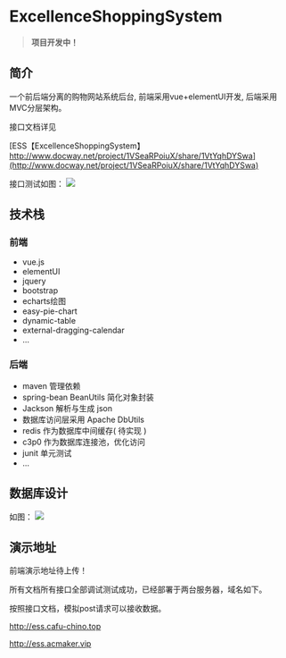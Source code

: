 # ExcellenceShoppingSystem


> **项目开发中！**

## 简介

一个前后端分离的购物网站系统后台, 前端采用vue+elementUI开发, 后端采用MVC分层架构。


接口文档详见

[ESS【ExcellenceShoppingSystem】 http://www.docway.net/project/1VSeaRPoiuX/share/1VtYqhDYSwa](http://www.docway.net/project/1VSeaRPoiuX/share/1VtYqhDYSwa)

接口测试如图：
![](https://image--bed.oss-cn-qingdao.aliyuncs.com/image--bed--PicGo/20200612020900.png?x-oss-process=image)


## 技术栈
### 前端
+ vue.js
+ elementUI
+ jquery
+ bootstrap
+ echarts绘图
+ easy-pie-chart
+ dynamic-table
+ external-dragging-calendar
+ ...

### 后端
+ maven 管理依赖
+ spring-bean BeanUtils 简化对象封装
+ Jackson 解析与生成 json
+ 数据库访问层采用 Apache DbUtils
+ redis 作为数据库中间缓存( 待实现 )
+ c3p0 作为数据库连接池，优化访问
+ junit 单元测试
+ ...

## 数据库设计

如图：
![](https://image--bed.oss-cn-qingdao.aliyuncs.com/image--bed--PicGo/20200611223208.png?x-oss-process=image)

## 演示地址
前端演示地址待上传！

所有文档所有接口全部调试测试成功，已经部署于两台服务器，域名如下。

按照接口文档，模拟post请求可以接收数据。

http://ess.cafu-chino.top

http://ess.acmaker.vip

